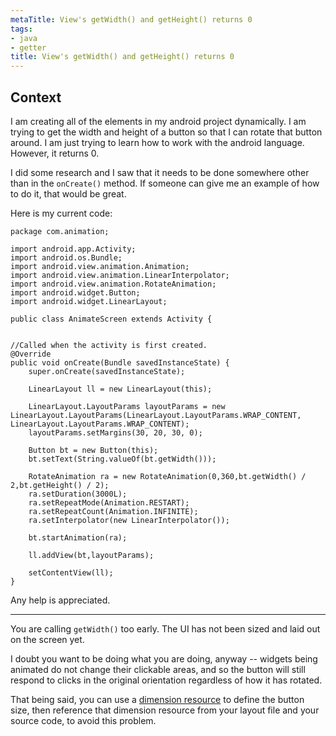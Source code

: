 ```yaml
---
metaTitle: View's getWidth() and getHeight() returns 0
tags:
- java
- getter
title: View's getWidth() and getHeight() returns 0
---
```


## Context

I am creating all of the elements in my android project dynamically. I am trying to get the width and height of a button so that I can rotate that button around. I am just trying to learn how to work with the android language. However, it returns 0. 


I did some research and I saw that it needs to be done somewhere other than in the `onCreate()` method. If someone can give me an example of how to do it, that would be great. 


Here is my current code:



```
package com.animation;

import android.app.Activity;
import android.os.Bundle;
import android.view.animation.Animation;
import android.view.animation.LinearInterpolator;
import android.view.animation.RotateAnimation;
import android.widget.Button;
import android.widget.LinearLayout;

public class AnimateScreen extends Activity {


//Called when the activity is first created.
@Override
public void onCreate(Bundle savedInstanceState) {
    super.onCreate(savedInstanceState);

    LinearLayout ll = new LinearLayout(this);

    LinearLayout.LayoutParams layoutParams = new LinearLayout.LayoutParams(LinearLayout.LayoutParams.WRAP_CONTENT, LinearLayout.LayoutParams.WRAP_CONTENT);
    layoutParams.setMargins(30, 20, 30, 0);

    Button bt = new Button(this);
    bt.setText(String.valueOf(bt.getWidth()));

    RotateAnimation ra = new RotateAnimation(0,360,bt.getWidth() / 2,bt.getHeight() / 2);
    ra.setDuration(3000L);
    ra.setRepeatMode(Animation.RESTART);
    ra.setRepeatCount(Animation.INFINITE);
    ra.setInterpolator(new LinearInterpolator());

    bt.startAnimation(ra);

    ll.addView(bt,layoutParams);

    setContentView(ll);
}

```

Any help is appreciated.



---

You are calling `getWidth()` too early. The UI has not been sized and laid out on the screen yet.


I doubt you want to be doing what you are doing, anyway -- widgets being animated do not change their clickable areas, and so the button will still respond to clicks in the original orientation regardless of how it has rotated.


That being said, you can use a [dimension resource](http://developer.android.com/guide/topics/resources/more-resources.html#Dimension) to define the button size, then reference that dimension resource from your layout file and your source code, to avoid this problem.

